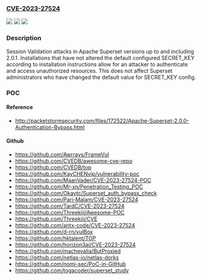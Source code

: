 ### [CVE-2023-27524](https://cve.mitre.org/cgi-bin/cvename.cgi?name=CVE-2023-27524)
![](https://img.shields.io/static/v1?label=Product&message=Apache%20Superset&color=blue)
![](https://img.shields.io/static/v1?label=Version&message=0%3C%3D%202.0.1%20&color=brighgreen)
![](https://img.shields.io/static/v1?label=Vulnerability&message=CWE-1188%20Insecure%20Default%20Initialization%20of%20Resource&color=brighgreen)

### Description

Session Validation attacks in Apache Superset versions up to and including 2.0.1. Installations that have not altered the default configured SECRET_KEY according to installation instructions allow for an attacker to authenticate and access unauthorized resources. This does not affect Superset administrators who have changed the default value for SECRET_KEY config.

### POC

#### Reference
- http://packetstormsecurity.com/files/172522/Apache-Superset-2.0.0-Authentication-Bypass.html

#### Github
- https://github.com/Awrrays/FrameVul
- https://github.com/CVEDB/awesome-cve-repo
- https://github.com/CVEDB/top
- https://github.com/KayCHENvip/vulnerability-poc
- https://github.com/MaanVader/CVE-2023-27524-POC
- https://github.com/Mr-xn/Penetration_Testing_POC
- https://github.com/Okaytc/Superset_auth_bypass_check
- https://github.com/Pari-Malam/CVE-2023-27524
- https://github.com/TardC/CVE-2023-27524
- https://github.com/Threekiii/Awesome-POC
- https://github.com/Threekiii/CVE
- https://github.com/antx-code/CVE-2023-27524
- https://github.com/d-rn/vulBox
- https://github.com/hktalent/TOP
- https://github.com/horizon3ai/CVE-2023-27524
- https://github.com/machevalia/ButProxied
- https://github.com/netlas-io/netlas-dorks
- https://github.com/nomi-sec/PoC-in-GitHub
- https://github.com/togacoder/superset_study

